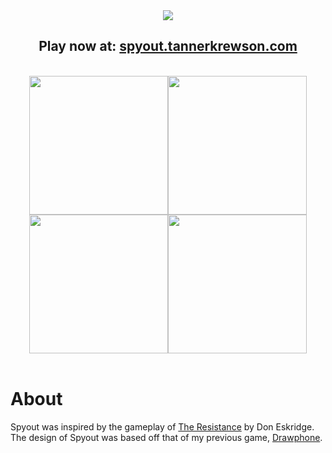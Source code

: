 <div align="center">
  <img src="http://i.imgur.com/7ygjjn8.png"></img>
  <br>
  <h2>
    Play now at: <a href="http://spyout.tannerkrewson.com/">spyout.tannerkrewson.com</a>
  </h2>
  <br>
  <img src="http://i.imgur.com/QHHm5Ri.png" width="222"/><img src="http://i.imgur.com/xEGpyR1.png" width="222"/><img src="http://i.imgur.com/APJiF8d.png" width="222"/><img src="http://i.imgur.com/XdtBG7h.png" width="222"/>
</div>
<br>

# About
Spyout was inspired by the gameplay of
[The Resistance](https://boardgamegeek.com/boardgame/41114/resistance) by Don
Eskridge. The design of Spyout was based off that of my previous game, [Drawphone](http://drawphone.tannerkrewson.com/).
